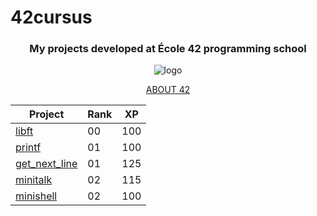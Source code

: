 # **42cursus**

<div align="center">

 ### **My projects developed at École 42 programming school**

</div>

<div align="center">

![logo](https://upload.wikimedia.org/wikipedia/commons/8/8d/42_Logo.svg)

[ABOUT 42](https://42.fr/en/what-is-42/42-program-explained/)

</div>

<div align="center">

| Project | Rank | XP |
|--|--|--|
| [libft](https://github.com/matheusel/42cursus/tree/main/libft) | 00 | 100 |
| [printf](https://github.com/matheusel/42cursus/tree/main/printf) | 01 | 100 |
| [get_next_line](https://github.com/matheusel/42cursus/tree/main/getnextline) | 01 | 125 |
| [minitalk](https://github.com/matheusel/42cursus/tree/main/minitalk) | 02 | 115 |
| [minishell](https://github.com/matheusel/42cursus/tree/main/minishell) | 02 | 100 |


</div>
